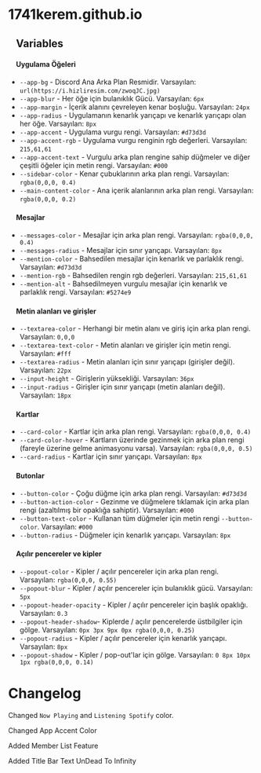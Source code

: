 # 1741kerem.github.io

<h2><a id="user-content-variables" class="anchor" aria-hidden="true" href="#variables"><svg class="octicon octicon-link" viewBox="0 0 16 16" version="1.1" width="16" height="16" aria-hidden="true"></svg></a>Variables</h2>

<h4><a id="user-content-app-elements" class="anchor" aria-hidden="true" href="#app-elements"><svg class="octicon octicon-link" viewBox="0 0 16 16" version="1.1" width="16" height="16" aria-hidden="true"></svg></a>Uygulama Öğeleri</h4>
<ul>
  
<li><code>--app-bg</code> - Discord Ana Arka Plan Resmidir. Varsayılan: <code>url(https://i.hizliresim.com/zwoqJC.jpg)</code></li>
<li><code>--app-blur</code> - Her öğe için bulanıklık Gücü. Varsayılan: <code>6px</code></li>
<li><code>--app-margin</code> - İçerik alanını çevreleyen kenar boşluğu. Varsayılan: <code>24px</code></li>
<li><code>--app-radius</code> - Uygulamanın kenarlık yarıçapı ve kenarlık yarıçapı olan her öğe. Varsayılan: <code>8px</code></li>
<li><code>--app-accent</code> - Uygulama vurgu rengi. Varsayılan: <code>#d73d3d</code></li>
<li><code>--app-accent-rgb</code> - Uygulama vurgu renginin rgb değerleri. Varsayılan: <code>215,61,61</code></li>
<li><code>--app-accent-text</code> - Vurgulu arka plan rengine sahip düğmeler ve diğer çeşitli öğeler için metin rengi. Varsayılan: <code>#000</code></li>
<li><code>--sidebar-color</code> - Kenar çubuklarının arka plan rengi. Varsayılan: <code>rgba(0,0,0, 0.4)</code></li>
<li><code>--main-content-color</code> - Ana içerik alanlarının arka plan rengi. Varsayılan: <code>rgba(0,0,0, 0.2)</code></li>
</ul>

<h4><a id="user-content-messages" class="anchor" aria-hidden="true" href="#messages"><svg class="octicon octicon-link" viewBox="0 0 16 16" version="1.1" width="16" height="16" aria-hidden="true"></svg></a>Mesajlar</h4>

<ul>
<li><code>--messages-color</code> - Mesajlar için arka plan rengi. Varsayılan: <code>rgba(0,0,0, 0.4)</code></li>
<li><code>--messages-radius</code> - Mesajlar için sınır yarıçapı. Varsayılan: <code>8px</code></li>
<li><code>--mention-color</code> - Bahsedilen mesajlar için kenarlık ve parlaklık rengi. Varsayılan: <code>#d73d3d</code></li>
<li><code>--mention-rgb</code> - Bahsedilen rengin rgb değerleri. Varsayılan: <code>215,61,61</code></li>
<li><code>--mention-alt</code> - Bahsedilmeyen vurgulu mesajlar için kenarlık ve parlaklık rengi. Varsayılan: <code>#5274e9</code></li>
</ul>

<h4><a id="user-content-textareas-and-inputs" class="anchor" aria-hidden="true" href="#textareas-and-inputs"><svg class="octicon octicon-link" viewBox="0 0 16 16" version="1.1" width="16" height="16" aria-hidden="true"></svg></a>Metin alanları ve girişler</h4>

<ul>
<li><code>--textarea-color</code> - Herhangi bir metin alanı ve giriş için arka plan rengi. Varsayılan: <code>0,0,0</code></li>
<li><code>--textarea-text-color</code> - Metin alanları ve girişler için metin rengi. Varsayılan: <code>#fff</code></li>
<li><code>--textarea-radius</code> - Metin alanları için sınır yarıçapı (girişler değil). Varsayılan: <code>22px</code></li>
<li><code>--input-height</code> - Girişlerin yüksekliği. Varsayılan: <code>36px</code></li>
<li><code>--input-radius</code> - Girişler için sınır yarıçapı (metin alanları değil). Varsayılan: <code>18px</code></li>
</ul>

<h4><a id="user-content-cards" class="anchor" aria-hidden="true" href="#cards"><svg class="octicon octicon-link" viewBox="0 0 16 16" version="1.1" width="16" height="16" aria-hidden="true"></svg></a>Kartlar</h4>

<ul>
<li><code>--card-color</code> - Kartlar için arka plan rengi. Varsayılan: <code>rgba(0,0,0, 0.4)</code></li>
<li><code>--card-color-hover</code> - Kartların üzerinde gezinmek için arka plan rengi (fareyle üzerine gelme animasyonu varsa). Varsayılan: <code>rgba(0,0,0, 0.5)</code></li>
<li><code>--card-radius</code> - Kartlar için sınır yarıçapı. Varsayılan: <code>8px</code></li>
</ul>

<h4><a id="user-content-buttons" class="anchor" aria-hidden="true" href="#buttons"><svg class="octicon octicon-link" viewBox="0 0 16 16" version="1.1" width="16" height="16" aria-hidden="true"></svg></a>Butonlar</h4>

<ul>
<li><code>--button-color</code> - Çoğu düğme için arka plan rengi. Varsayılan: <code>#d73d3d</code></li>
<li><code>--button-action-color</code> - Gezinme ve düğmelere tıklamak için arka plan rengi (azaltılmış bir opaklığa sahiptir). Varsayılan: <code>#000</code></li>
<li><code>--button-text-color</code> - Kullanan tüm düğmeler için metin rengi <code>--button-color</code>. Varsayılan: <code>#000</code></li>
<li><code>--button-radius</code> - Düğmeler için kenarlık yarıçapı. Varsayılan: <code>8px</code></li>
</ul>

<h4><a id="user-content-popouts-and-modals" class="anchor" aria-hidden="true" href="#popouts-and-modals"><svg class="octicon octicon-link" viewBox="0 0 16 16" version="1.1" width="16" height="16" aria-hidden="true"></svg></a>Açılır pencereler ve kipler</h4>

<ul>
<li><code>--popout-color</code> - Kipler / açılır pencereler için arka plan rengi. Varsayılan: <code>rgba(0,0,0, 0.55)</code></li>
<li><code>--popout-blur</code> - Kipler / açılır pencereler için bulanıklık gücü. Varsayılan: <code>5px</code></li>
<li><code>--popout-header-opacity</code> - Kipler / açılır pencereler için başlık opaklığı. Varsayılan: <code>0.3</code></li>
<li><code>--popout-header-shadow</code>- Kiplerde / açılır pencerelerde üstbilgiler için gölge. Varsayılan: <code>0px 3px 9px 0px rgba(0,0,0, 0.25)</code></li>
<li><code>--popout-radius</code> - Kipler / açılır pencereler için kenarlık yarıçapı. Varsayılan: <code>8px</code></li>
<li><code>--popout-shadow</code> - Kipler / pop-out'lar için gölge. Varsayılan: <code>0 8px 10px 1px rgba(0,0,0, 0.14)</code></li>
</ul>

# Changelog

<p> Changed <code>Now Playing</code> and <code>Listening Spotify</code> color.
<p> Changed App Accent Color
<p> Added Member List Feature
<p> Added Title Bar Text UnDead To Infinity
